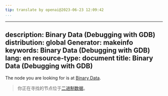 ```yaml
---
tip: translate by openai@2023-06-23 12:09:42
...
```

---
description: Binary Data (Debugging with GDB)
distribution: global
Generator: makeinfo
keywords: Binary Data (Debugging with GDB)
lang: en
resource-type: document
title: Binary Data (Debugging with GDB)
---------------------------------------

The node you are looking for is at [Binary Data](Overview.html#Binary-Data).

> 你正在寻找的节点位于[二进制数据](Overview.html#Binary-Data)。
